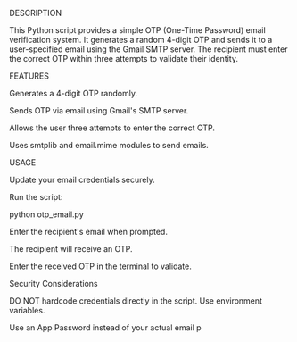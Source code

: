 DESCRIPTION

This Python script provides a simple OTP (One-Time Password) email verification system. 
It generates a random 4-digit OTP and sends it to a user-specified email using the Gmail SMTP server. 
The recipient must enter the correct OTP within three attempts to validate their identity.

FEATURES

Generates a 4-digit OTP randomly.

Sends OTP via email using Gmail's SMTP server.

Allows the user three attempts to enter the correct OTP.

Uses smtplib and email.mime modules to send emails.


USAGE

Update your email credentials securely.

Run the script:

python otp_email.py

Enter the recipient's email when prompted.

The recipient will receive an OTP.

Enter the received OTP in the terminal to validate.

Security Considerations

DO NOT hardcode credentials directly in the script. Use environment variables.

Use an App Password instead of your actual email p
